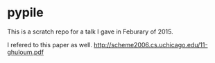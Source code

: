 pypile
======

This is a scratch repo for a talk I gave in Feburary of 2015.

I refered to this paper as well.
http://scheme2006.cs.uchicago.edu/11-ghuloum.pdf
